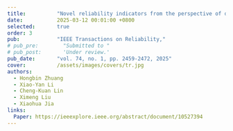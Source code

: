 ```yaml
---
title:          "Novel reliability indicators from the perspective of data center networks"
date:           2025-03-12 00:01:00 +0800
selected:       true
order: 3
pub:            "IEEE Transactions on Reliability,"
# pub_pre:        "Submitted to "
# pub_post:       'Under review.'
pub_date:       "vol. 74, no. 1, pp. 2459-2472, 2025"
cover:          /assets/images/covers/tr.jpg
authors:
  - Hongbin Zhuang
  - Xiao-Yan Li
  - Cheng-Kuan Lin
  - Ximeng Liu
  - Xiaohua Jia
links:
  Paper: https://ieeexplore.ieee.org/abstract/document/10527394
---
```

